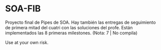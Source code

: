 # SOA-FIB

Proyecto final de Pipes de SOA. Hay también las entregas de seguimiento de primera mitad del cuatri con las soluciones del profe.
Están implementados las 8 primeras milestones. (Nota: 7 | No compila)

Use at your own risk.
